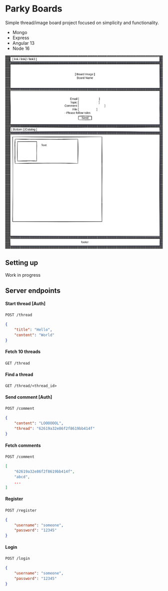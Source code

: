 # Parky Boards
Simple thread/image board project focused on simplicity and functionality.

- Mongo
- Express
- Angular 13
- Node 16

![layout](sketches/layout.jpeg)

## Setting up
Work in progress

## Server endpoints
#### Start thread [Auth]
`POST /thread`
```json
{
    "title": "Hello",
    "content": "World"
}
```

#### Fetch 10 threads
`GET /thread`

#### Find a thread
`GET /thread/<thread_id>`

#### Send comment [Auth]
`POST /comment`
```json
{
	"content": "LOOOOOOL", 
	"thread": "62619a32e86f2f8619bb414f"
}
```

#### Fetch comments
`POST /comment`
```json
[
    "62619a32e86f2f8619bb414f",
    "abcd",
    ...
]
```

#### Register
`POST /register`
```json
{
	"username": "someone",
	"password": "12345"
}
```

#### Login
`POST /login`
```json
{
	"username": "someone",
	"password": "12345"
}
```
